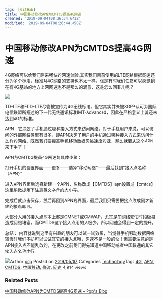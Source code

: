 ```yaml
---
tags: [GitHub]
title: 中国移动修改APN为CMTDS提高4G网速
created: '2019-09-04T08:26:34.641Z'
modified: '2019-09-04T08:26:44.458Z'
---
```


# 中国移动修改APN为CMTDS提高4G网速

4G网络可以给我们带来畅快的网速体验,其实我们目前使用的LTE网络根据网速还分为多个标准，标准对4G网络的支持也不太一样，但是有时我们任然可以感觉到在有4G基站的地方上网网速也不是那么的满意，这是怎么回事儿呢？

![](https://p0.ssl.cdn.btime.com/t01d5460402725eb7eb.jpg)

TD\-LTE和FDD\-LTE尽管被宣传为4G无线标准，但它其实并未被3GPP认可为国际电信联盟所描述的下一代无线通讯标准IMT\-Advanced，因此在严格意义上其还未达到4G的标准。

APN，它决定了手机通过哪种接入方式来访问网络，对于手机用户来说，可以访问的外部网络类型有很多，即APN决定了用户的手机通过哪种接入方式来访问什么样的网络。既然我们要提高手机移动数据网络速度的话，那么就要从这个APN来下手了！

APN为CMTDS提高4G网速的具体步骤：

打开手机的设置界面——更多——选择“移动网络”——最后找到“接入点名称（APN）”

进入APN界面后选择新建一个APN，名称改成【CMTDS】apn设置成【cmtds】这里稍微提示下注意英文字母的大小写。

完成后就点击保存，然后再回到APN的界面，最后我们只需要把接点改成刚才新建的接点即可。

大部分人用的接入点基本上都是CMNET或CMWAP，尤其是在网络繁忙时段极易造成网络堵塞，而CMTDS这个接入点用的人极少，所以网速会得到一定的提升。

总结：
内容就说到这里有兴趣的朋友可以试一试效果，当觉得手机移动数据网络较慢时我们不妨可以试试其它的接入点哦，网速不是一般的快！但需要注意的是APN接入点不能乱改的，在更改之前我们得先知道中国移动或者中国联通的其它接入点名称才行。

![](http://2.gravatar.com/avatar/51cdaa339a0ce769e9a2c42bfe550951?s=49&d=mm&r=g)Author  [pop](http://429006.com/article/author/pop) Posted on [2019/05/07](http://429006.com/article/technology/4316.htm) Categories [Technology](http://429006.com/article/category/technology)Tags [4G](http://429006.com/article/tag/4g), [APN](http://429006.com/article/tag/apn), [CMTDS](http://429006.com/article/tag/cmtds), [中国移动](http://429006.com/article/tag/%e4%b8%ad%e5%9b%bd%e7%a7%bb%e5%8a%a8), [修改](http://429006.com/article/tag/%e4%bf%ae%e6%94%b9), [网速](http://429006.com/article/tag/%e7%bd%91%e9%80%9f) 4,814 views

### Related Posts


[中国移动修改APN为CMTDS提高4G网速 – Pop's Blog](http://429006.com/article/technology/4316.htm)

